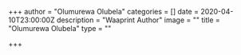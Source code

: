 +++
author = "Olumurewa Olubela"
categories = []
date = 2020-04-10T23:00:00Z
description = "Waaprint Author"
image = ""
title = "Olumurewa Olubela"
type = ""

+++
